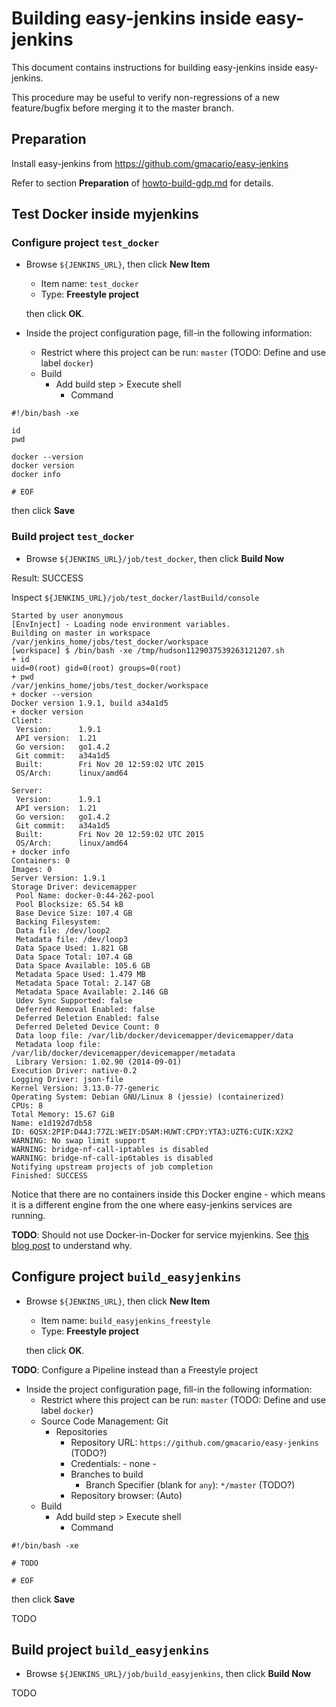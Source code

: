 # Building easy-jenkins inside easy-jenkins

This document contains instructions for building easy-jenkins inside easy-jenkins.

This procedure may be useful to verify non-regressions of a new feature/bugfix before merging it to the master branch.

## Preparation

Install easy-jenkins from https://github.com/gmacario/easy-jenkins

Refer to section **Preparation** of [howto-build-gdp.md](https://github.com/gmacario/easy-jenkins/blob/master/docs/howto-build-gdp.md) for details.

## Test Docker inside myjenkins

### Configure project `test_docker`

* Browse `${JENKINS_URL}`, then click **New Item**
  - Item name: `test_docker`
  - Type: **Freestyle project**

  then click **OK**.
  
* Inside the project configuration page, fill-in the following information:
  - Restrict where this project can be run: `master` (TODO: Define and use label `docker`)
  - Build
    - Add build step > Execute shell
      - Command

```
#!/bin/bash -xe

id
pwd

docker --version
docker version
docker info

# EOF
```
  
  then click **Save**

### Build project `test_docker`

* Browse `${JENKINS_URL}/job/test_docker`, then click **Build Now**

Result: SUCCESS

Inspect `${JENKINS_URL}/job/test_docker/lastBuild/console`

```
Started by user anonymous
[EnvInject] - Loading node environment variables.
Building on master in workspace /var/jenkins_home/jobs/test_docker/workspace
[workspace] $ /bin/bash -xe /tmp/hudson1129037539263121207.sh
+ id
uid=0(root) gid=0(root) groups=0(root)
+ pwd
/var/jenkins_home/jobs/test_docker/workspace
+ docker --version
Docker version 1.9.1, build a34a1d5
+ docker version
Client:
 Version:      1.9.1
 API version:  1.21
 Go version:   go1.4.2
 Git commit:   a34a1d5
 Built:        Fri Nov 20 12:59:02 UTC 2015
 OS/Arch:      linux/amd64

Server:
 Version:      1.9.1
 API version:  1.21
 Go version:   go1.4.2
 Git commit:   a34a1d5
 Built:        Fri Nov 20 12:59:02 UTC 2015
 OS/Arch:      linux/amd64
+ docker info
Containers: 0
Images: 0
Server Version: 1.9.1
Storage Driver: devicemapper
 Pool Name: docker-0:44-262-pool
 Pool Blocksize: 65.54 kB
 Base Device Size: 107.4 GB
 Backing Filesystem: 
 Data file: /dev/loop2
 Metadata file: /dev/loop3
 Data Space Used: 1.821 GB
 Data Space Total: 107.4 GB
 Data Space Available: 105.6 GB
 Metadata Space Used: 1.479 MB
 Metadata Space Total: 2.147 GB
 Metadata Space Available: 2.146 GB
 Udev Sync Supported: false
 Deferred Removal Enabled: false
 Deferred Deletion Enabled: false
 Deferred Deleted Device Count: 0
 Data loop file: /var/lib/docker/devicemapper/devicemapper/data
 Metadata loop file: /var/lib/docker/devicemapper/devicemapper/metadata
 Library Version: 1.02.90 (2014-09-01)
Execution Driver: native-0.2
Logging Driver: json-file
Kernel Version: 3.13.0-77-generic
Operating System: Debian GNU/Linux 8 (jessie) (containerized)
CPUs: 8
Total Memory: 15.67 GiB
Name: e1d192d7db58
ID: 6QSX:2PIP:D44J:77ZL:WEIY:D5AM:HUWT:CPDY:YTA3:UZT6:CUIK:X2X2
WARNING: No swap limit support
WARNING: bridge-nf-call-iptables is disabled
WARNING: bridge-nf-call-ip6tables is disabled
Notifying upstream projects of job completion
Finished: SUCCESS
```

Notice that there are no containers inside this Docker engine - which means it is a different engine from the one where easy-jenkins services are running.

**TODO**: Should not use Docker-in-Docker for service myjenkins.
See [this blog post](https://jpetazzo.github.io/2015/09/03/do-not-use-docker-in-docker-for-ci/) to understand why.

## Configure project `build_easyjenkins`

* Browse `${JENKINS_URL}`, then click **New Item**
  - Item name: `build_easyjenkins_freestyle`
  - Type: **Freestyle project**

  then click **OK**.
  
**TODO**: Configure a Pipeline instead than a Freestyle project
  
* Inside the project configuration page, fill-in the following information:
  - Restrict where this project can be run: `master` (TODO: Define and use label `docker`)
  - Source Code Management: Git
    - Repositories
      - Repository URL: `https://github.com/gmacario/easy-jenkins` (TODO?)
      - Credentials: - none -
      - Branches to build
        - Branch Specifier (blank for `any`): `*/master` (TODO?)
      - Repository browser: (Auto)
  - Build
    - Add build step > Execute shell
      - Command

```
#!/bin/bash -xe

# TODO

# EOF
```
  
  then click **Save**

TODO

## Build project `build_easyjenkins`

* Browse `${JENKINS_URL}/job/build_easyjenkins`, then click **Build Now**

TODO
<!-- EOF -->
